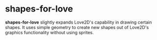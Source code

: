 # shapes-for-love
**shapes-for-love** slightly expands Love2D's capability in drawing certain shapes. It uses simple geometry to create new shapes out of Love2D's graphics functionality without using sprites.
